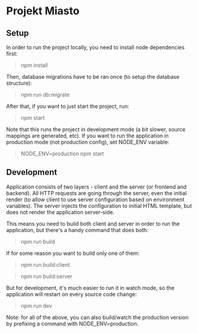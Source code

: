 # Projekt Miasto

## Setup
In order to run the project locally, you need to install node dependencies first:
> npm install

Then, database migrations have to be ran once (to setup the database structure):
> npm run db:migrate

After that, if you want to just start the project, run:
> npm start

Note that this runs the project in development mode (a bit slower, source mappings are generated, etc). If you want to run the application in production mode (not production config), set NODE_ENV variable:
> NODE_ENV=production npm start

## Development
Application consists of two layers - client and the server (or frontend and backend). All HTTP requests are going through the server, even the initial render (to allow client to use server configuration based on environment variables). The server injects the configuration to initial HTML template, but does not render the application server-side.

This means you need to build both client and server in order to run the application, but there's a handy command that does both:
> npm run build

If for some reason you want to build only one of them:
> npm run build:client

> npm run build:server

But for development, it's much easier to run it in watch mode, so the application will restart on every source code change:
> npm run dev

Note: for all of the above, you can also build/watch the production version by prefixing a command with NODE_ENV=production.
